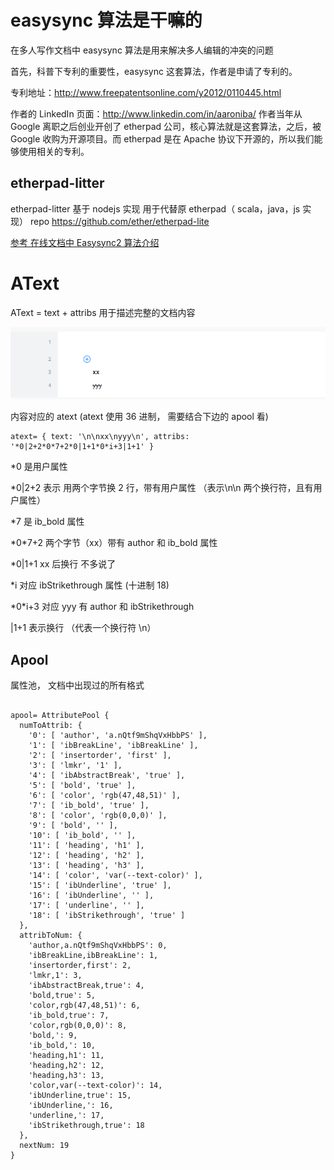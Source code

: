 # easysync 算法是干嘛的

在多人写作文档中 easysync 算法是用来解决多人编辑的冲突的问题

首先，科普下专利的重要性，easysync 这套算法，作者是申请了专利的。

专利地址：http://www.freepatentsonline.com/y2012/0110445.html

作者的 LinkedIn 页面：http://www.linkedin.com/in/aaroniba/
作者当年从 Google 离职之后创业开创了 etherpad 公司，核心算法就是这套算法，之后，被 Google 收购为开源项目。而 etherpad 是在 Apache 协议下开源的，所以我们能够使用相关的专利。

## etherpad-litter

etherpad-litter 基于 nodejs 实现 用于代替原 etherpad（ scala，java，js 实现）
repo https://github.com/ether/etherpad-lite

[参考 在线文档中 Easysync2 算法介绍](https://slix.rocks/%E5%9C%A8%E7%BA%BF%E6%96%87%E6%A1%A3%E4%B8%AD-easysync2-%E7%AE%97%E6%B3%95%E4%BB%8B%E7%BB%8D/)

# AText

AText = text + attribs 用于描述完整的文档内容

![](./img/AText.png)

内容对应的 atext (atext 使用 36 进制， 需要结合下边的 apool 看)

```
atext= { text: '\n\nxx\nyyy\n', attribs: '*0|2+2*0*7+2*0|1+1*0*i+3|1+1' }
```

\*0 是用户属性

\*0|2+2 表示 用两个字节换 2 行，带有用户属性 （表示\n\n 两个换行符，且有用户属性）

\*7 是 ib_bold 属性

\*0\*7+2 两个字节（xx）带有 author 和 ib_bold 属性

\*0|1+1 xx 后换行 不多说了

\*i 对应 ibStrikethrough 属性 (十进制 18)

\*0\*i+3 对应 yyy 有 author 和 ibStrikethrough

|1+1 表示换行 （代表一个换行符 \n）

## Apool

属性池， 文档中出现过的所有格式

```

apool= AttributePool {
  numToAttrib: {
    '0': [ 'author', 'a.nQtf9mShqVxHbbPS' ],
    '1': [ 'ibBreakLine', 'ibBreakLine' ],
    '2': [ 'insertorder', 'first' ],
    '3': [ 'lmkr', '1' ],
    '4': [ 'ibAbstractBreak', 'true' ],
    '5': [ 'bold', 'true' ],
    '6': [ 'color', 'rgb(47,48,51)' ],
    '7': [ 'ib_bold', 'true' ],
    '8': [ 'color', 'rgb(0,0,0)' ],
    '9': [ 'bold', '' ],
    '10': [ 'ib_bold', '' ],
    '11': [ 'heading', 'h1' ],
    '12': [ 'heading', 'h2' ],
    '13': [ 'heading', 'h3' ],
    '14': [ 'color', 'var(--text-color)' ],
    '15': [ 'ibUnderline', 'true' ],
    '16': [ 'ibUnderline', '' ],
    '17': [ 'underline', '' ],
    '18': [ 'ibStrikethrough', 'true' ]
  },
  attribToNum: {
    'author,a.nQtf9mShqVxHbbPS': 0,
    'ibBreakLine,ibBreakLine': 1,
    'insertorder,first': 2,
    'lmkr,1': 3,
    'ibAbstractBreak,true': 4,
    'bold,true': 5,
    'color,rgb(47,48,51)': 6,
    'ib_bold,true': 7,
    'color,rgb(0,0,0)': 8,
    'bold,': 9,
    'ib_bold,': 10,
    'heading,h1': 11,
    'heading,h2': 12,
    'heading,h3': 13,
    'color,var(--text-color)': 14,
    'ibUnderline,true': 15,
    'ibUnderline,': 16,
    'underline,': 17,
    'ibStrikethrough,true': 18
  },
  nextNum: 19
}

```
